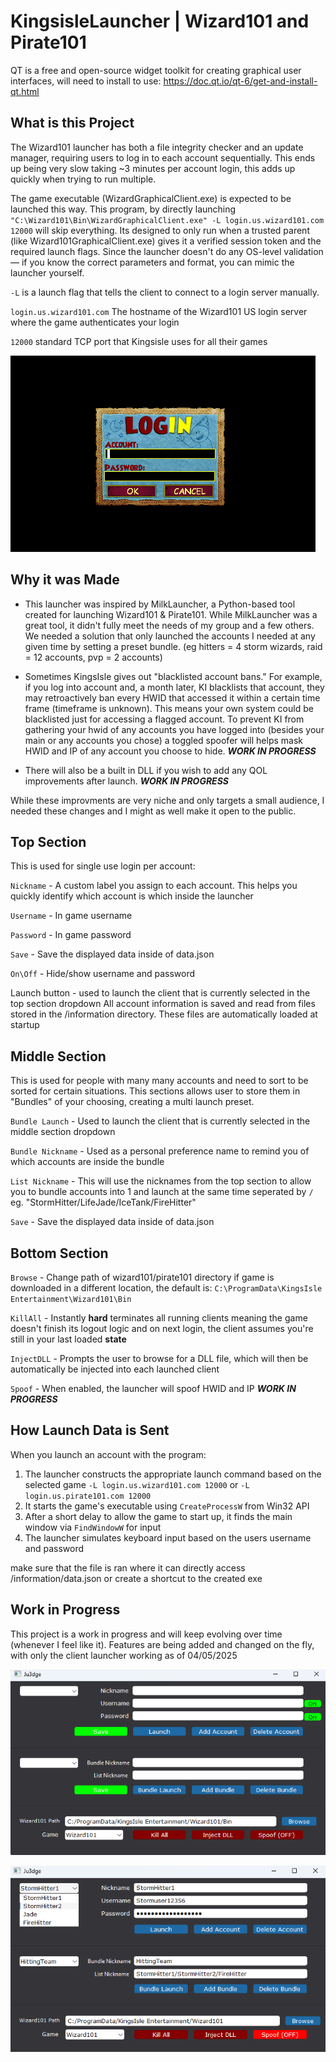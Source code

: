 # KingsisleLauncher | Wizard101 and Pirate101

QT is a free and open-source widget toolkit for creating graphical user interfaces, will need to install to use:
https://doc.qt.io/qt-6/get-and-install-qt.html

## What is this Project

The Wizard101 launcher has both a file integrity checker and an update manager, requiring users to log in to each account sequentially. 
This ends up being very slow taking ~3 minutes per account login, this adds up quickly when trying to run multiple.

The game executable (WizardGraphicalClient.exe) is expected to be launched this way. 
This program, by directly launching `"C:\Wizard101\Bin\WizardGraphicalClient.exe" -L login.us.wizard101.com 12000` will skip everything. 
Its designed to only run when a trusted parent (like Wizard101GraphicalClient.exe) gives it a verified session token and the required launch flags.
Since the launcher doesn't do any OS-level validation — if you know the correct parameters and format, you can mimic the launcher yourself.

`-L` is a launch flag that tells the client to connect to a login server manually. 

`login.us.wizard101.com` The hostname of the Wizard101 US login server where the game authenticates your login

`12000` standard TCP port that Kingsisle uses for all their games

![QuickLauncher Screenshot](KingsisleLauncher/images/login.png) 

## Why it was Made

- This launcher was inspired by MilkLauncher, a Python-based tool created for launching Wizard101 & Pirate101. 
While MilkLauncher was a great tool, it didn't fully meet the needs of my group and a few others. 
We needed a solution that only launched the accounts I needed at any given time by setting a preset bundle. (eg hitters = 4 storm wizards, raid = 12 accounts, pvp = 2 accounts)

- Sometimes KingsIsle gives out "blacklisted account bans." For example, if you log into account and, a month later, KI blacklists that account, they may retroactively ban every HWID that accessed it within a certain time frame (timeframe is unknown). 
This means your own system could be blacklisted just for accessing a flagged account. 
To prevent KI from gathering your hwid of any accounts you have logged into (besides your main or any accounts you chose) a toggled spoofer will helps mask HWID and IP of any account you choose to hide.
***WORK IN PROGRESS***

- There will also be a built in DLL if you wish to add any QOL improvements after launch. ***WORK IN PROGRESS***

While these improvments are very niche and only targets a small audience, I needed these changes and I might as well make it open to the public.


## Top Section
This is used for single use login per account:

`Nickname` - A custom label you assign to each account. This helps you quickly identify which account is which inside the launcher

`Username` - In game username

`Password` - In game password

`Save`     - Save the displayed data inside of data.json

`On\Off`   - Hide/show username and password

Launch button - used to launch the client that is currently selected in the top section dropdown
All account information is saved and read from files stored in the /information directory. These files are automatically loaded at startup

## Middle Section
This is used for people with many many accounts and need to sort to be sorted for certain situations. This sections allows user to store them in "Bundles" of your choosing, creating a multi launch preset.

`Bundle Launch`   - Used to launch the client that is currently selected in the middle section dropdown

`Bundle Nickname` - Used as a personal preference name to remind you of which accounts are inside the bundle

`List Nickname`   - This will use the nicknames from the top section to allow you to bundle accounts into 1 and launch at the same time seperated by `/`
	eg. "StormHitter/LifeJade/IceTank/FireHitter"

`Save` - Save the displayed data inside of data.json

## Bottom Section

`Browse`    - Change path of wizard101/pirate101 directory if game is downloaded in a different location, the default is: `C:\ProgramData\KingsIsle Entertainment\Wizard101\Bin`

`KillAll`   - Instantly **hard** terminates all running clients meaning the game doesn't finish its logout logic and on next login, the client assumes you're still in your last loaded **state**

`InjectDLL` - Prompts the user to browse for a DLL file, which will then be automatically be injected into each launched client 

`Spoof`     - When enabled, the launcher will spoof HWID and IP  ***WORK IN PROGRESS***


## How Launch Data is Sent
When you launch an account with the program:
1. The launcher constructs the appropriate launch command based on the selected game `-L login.us.wizard101.com 12000` or `-L login.us.pirate101.com 12000` 
2. It starts the game's executable using `CreateProcessW` from Win32 API
3. After a short delay to allow the game to start up, it finds the main window via `FindWindowW` for input
4. The launcher simulates keyboard input based on the users username and password

make sure that the file is ran where it can directly access /information/data.json or create a shortcut to the created exe

## Work in Progress
This project is a work in progress and will keep evolving over time (whenever I feel like it). Features are being added and changed on the fly, with only the client launcher working as of 04/05/2025

![QuickLauncher Picture](KingsisleLauncher/images/emptySS.png)

![QuickLauncher Picture](KingsisleLauncher/images/full.png)
